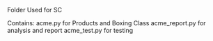 Folder Used for SC 

Contains:
acme.py for Products and Boxing Class
acme_report.py for analysis and report
acme_test.py for testing
